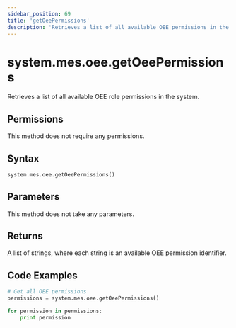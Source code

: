 ```yaml
---
sidebar_position: 69
title: 'getOeePermissions'
description: 'Retrieves a list of all available OEE permissions in the system.'
---
```


# system.mes.oee.getOeePermissions

Retrieves a list of all available OEE role permissions in the system.

## Permissions

This method does not require any permissions.

## Syntax

```python
system.mes.oee.getOeePermissions()
```

## Parameters

This method does not take any parameters.

## Returns

A list of strings, where each string is an available OEE permission identifier.

## Code Examples

```python
# Get all OEE permissions
permissions = system.mes.oee.getOeePermissions()

for permission in permissions:
    print permission
```
